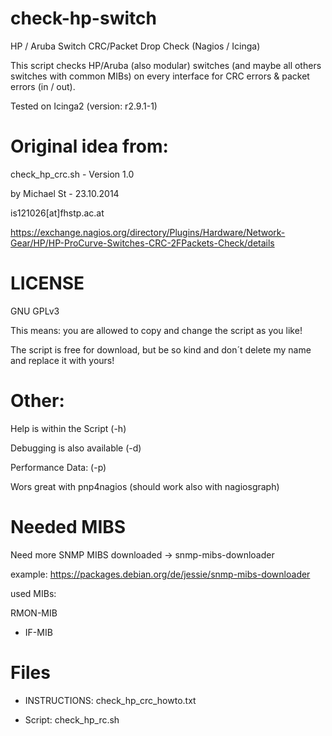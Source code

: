 # check-hp-switch
HP / Aruba Switch CRC/Packet Drop Check (Nagios / Icinga)

This script checks HP/Aruba (also modular) switches (and maybe all others switches with common MIBs) on every interface for CRC errors & packet errors (in / out).

Tested on Icinga2 (version: r2.9.1-1)

# Original idea from:
check_hp_crc.sh - Version 1.0

by Michael St - 23.10.2014

is121026[at]fhstp.ac.at

https://exchange.nagios.org/directory/Plugins/Hardware/Network-Gear/HP/HP-ProCurve-Switches-CRC-2FPackets-Check/details

# LICENSE
GNU GPLv3

This means: you are allowed to copy and change the script as you like! 

The script is free for download, but be so kind and don´t delete my name and replace it with yours!

# Other:

Help is within the Script (-h)

Debugging is also available (-d)


Performance Data: (-p)

   Wors great with pnp4nagios (should work also with nagiosgraph)

# Needed MIBS
Need more SNMP MIBS downloaded -> snmp-mibs-downloader

example: https://packages.debian.org/de/jessie/snmp-mibs-downloader

used MIBs: 	

RMON-MIB

 - IF-MIB

# Files

- INSTRUCTIONS: check_hp_crc_howto.txt

- Script: check_hp_rc.sh
